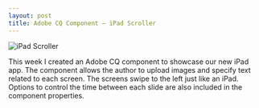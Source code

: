```yaml
---
layout: post
title: Adobe CQ Component – iPad Scroller
---
```


![iPad Scroller](https://cloud.githubusercontent.com/assets/1637993/10108556/38cac6d2-6387-11e5-9d27-a79a3b25def1.gif "Large example image")

This week I created an Adobe CQ component to showcase our new iPad app. The component allows the author to upload images and specify text related to each screen. The screens swipe to the left just like an iPad. Options to control the time between each slide are also included in the component properties.
